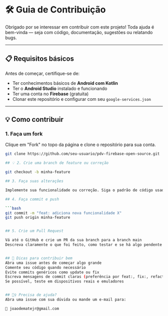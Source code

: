 # 🛠️ Guia de Contribuição

Obrigado por se interessar em contribuir com este projeto! Toda ajuda é bem-vinda — seja com código, documentação, sugestões ou relatando bugs.

---

## 📋 Requisitos básicos

Antes de começar, certifique-se de:

- Ter conhecimentos básicos de **Android com Kotlin**
- Ter o **Android Studio** instalado e funcionando
- Ter uma conta no **Firebase** (gratuita)
- Clonar este repositório e configurar com seu `google-services.json`

---

## 💡 Como contribuir

### 1. Faça um fork

Clique em "Fork" no topo da página e clone o repositório para sua conta.

```bash
git clone https://github.com/seu-usuario/pdv-firebase-open-source.git

## 💡 2. Crie uma branch de feature ou correção

git checkout -b minha-feature

## 3. Faça suas alterações

Implemente sua funcionalidade ou correção. Siga o padrão de código usado no projeto (MVVM, boas práticas Kotlin, etc).

## 4. Faça commit e push

```bash
git commit -m "feat: adiciona nova funcionalidade X"
git push origin minha-feature


## 5. Crie um Pull Request

Vá até o GitHub e crie um PR da sua branch para a branch main
Descreva claramente o que foi feito, como testar e se há algo pendente


## 🧪 Dicas para contribuir bem
Abra uma issue antes de começar algo grande
Comente seu código quando necessário
Evite commits genéricos como update ou fix
Escreva mensagens de commit claras (preferência por feat:, fix:, refactor:, etc)
Se possível, teste em dispositivos reais e emuladores


## 🙋‍♀️ Precisa de ajuda?
Abra uma issue com sua dúvida ou mande um e-mail para:

📧 joaodematejr@gmail.com


